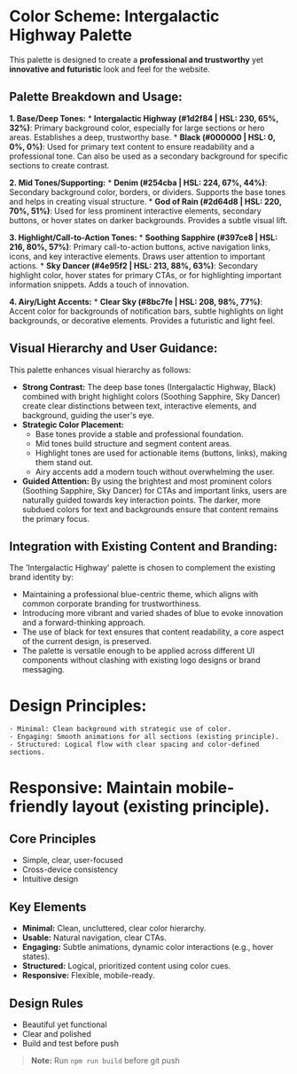 # Color Scheme: Intergalactic Highway Palette

This palette is designed to create a **professional and trustworthy** yet **innovative and futuristic** look and feel for the website.

## Palette Breakdown and Usage:

**1. Base/Deep Tones:**
    *   **Intergalactic Highway (#1d2f84 | HSL: 230, 65%, 32%)**: Primary background color, especially for large sections or hero areas. Establishes a deep, trustworthy base.
    *   **Black (#000000 | HSL: 0, 0%, 0%)**: Used for primary text content to ensure readability and a professional tone. Can also be used as a secondary background for specific sections to create contrast.

**2. Mid Tones/Supporting:**
    *   **Denim (#254cba | HSL: 224, 67%, 44%)**: Secondary background color, borders, or dividers. Supports the base tones and helps in creating visual structure.
    *   **God of Rain (#2d64d8 | HSL: 220, 70%, 51%)**: Used for less prominent interactive elements, secondary buttons, or hover states on darker backgrounds. Provides a subtle visual lift.

**3. Highlight/Call-to-Action Tones:**
    *   **Soothing Sapphire (#397ce8 | HSL: 216, 80%, 57%)**: Primary call-to-action buttons, active navigation links, icons, and key interactive elements. Draws user attention to important actions.
    *   **Sky Dancer (#4e95f2 | HSL: 213, 88%, 63%)**: Secondary highlight color, hover states for primary CTAs, or for highlighting important information snippets. Adds a touch of innovation.

**4. Airy/Light Accents:**
    *   **Clear Sky (#8bc7fe | HSL: 208, 98%, 77%)**: Accent color for backgrounds of notification bars, subtle highlights on light backgrounds, or decorative elements. Provides a futuristic and light feel.

## Visual Hierarchy and User Guidance:

This palette enhances visual hierarchy as follows:
*   **Strong Contrast:** The deep base tones (Intergalactic Highway, Black) combined with bright highlight colors (Soothing Sapphire, Sky Dancer) create clear distinctions between text, interactive elements, and background, guiding the user's eye.
*   **Strategic Color Placement:**
    *   Base tones provide a stable and professional foundation.
    *   Mid tones build structure and segment content areas.
    *   Highlight tones are used for actionable items (buttons, links), making them stand out.
    *   Airy accents add a modern touch without overwhelming the user.
*   **Guided Attention:** By using the brightest and most prominent colors (Soothing Sapphire, Sky Dancer) for CTAs and important links, users are naturally guided towards key interaction points. The darker, more subdued colors for text and backgrounds ensure that content remains the primary focus.

## Integration with Existing Content and Branding:

The 'Intergalactic Highway' palette is chosen to complement the existing brand identity by:
*   Maintaining a professional blue-centric theme, which aligns with common corporate branding for trustworthiness.
*   Introducing more vibrant and varied shades of blue to evoke innovation and a forward-thinking approach.
*   The use of black for text ensures that content readability, a core aspect of the current design, is preserved.
*   The palette is versatile enough to be applied across different UI components without clashing with existing logo designs or brand messaging.

# Design Principles:
    - Minimal: Clean background with strategic use of color.
    - Engaging: Smooth animations for all sections (existing principle).
    - Structured: Logical flow with clear spacing and color-defined sections.

# Responsive: Maintain mobile-friendly layout (existing principle).

## Core Principles
- Simple, clear, user-focused
- Cross-device consistency
- Intuitive design

## Key Elements
- **Minimal:** Clean, uncluttered, clear color hierarchy.
- **Usable:** Natural navigation, clear CTAs.
- **Engaging:** Subtle animations, dynamic color interactions (e.g., hover states).
- **Structured:** Logical, prioritized content using color cues.
- **Responsive:** Flexible, mobile-ready.

## Design Rules
- Beautiful yet functional
- Clear and polished
- Build and test before push

> **Note:** Run `npm run build` before git push
